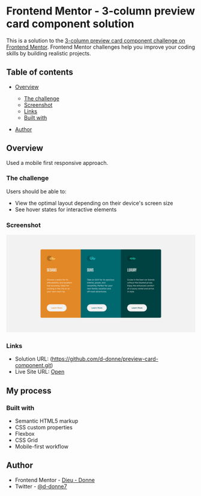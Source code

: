 # Frontend Mentor - 3-column preview card component solution

This is a solution to the [3-column preview card component challenge on Frontend Mentor](https://www.frontendmentor.io/challenges/3column-preview-card-component-pH92eAR2-). Frontend Mentor challenges help you improve your coding skills by building realistic projects. 

## Table of contents

- [Overview](#overview)
  - [The challenge](#the-challenge)
  - [Screenshot](#screenshot)
  - [Links](#links)
  - [Built with](#built-with)

- [Author](#author)

## Overview

Used a mobile first responsive approach.
### The challenge

Users should be able to:

- View the optimal layout depending on their device's screen size
- See hover states for interactive elements

### Screenshot

![](/images/page-desktop-shot.png)


### Links

- Solution URL: (https://github.com/d-donne/preview-card-component.git)
- Live Site URL: [Open](https://d-donne.github.io/preview-card-component/)

## My process

### Built with

- Semantic HTML5 markup
- CSS custom properties
- Flexbox
- CSS Grid
- Mobile-first workflow

## Author

- Frontend Mentor - [Dieu - Donne](https://www.frontendmentor.io/profile/d-donne)
- Twitter - [@d-donne7](https://www.twitter.com/d-donne7)


